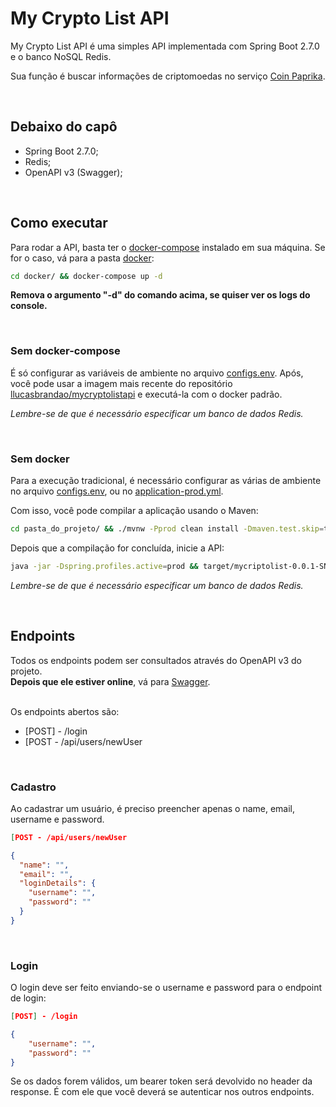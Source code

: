 # My Crypto List API

My Crypto List API é uma simples API implementada com Spring Boot 2.7.0 e o banco NoSQL Redis.

Sua função é buscar informações de criptomoedas no serviço [Coin Paprika](coinpaprica.com).

<br>

## Debaixo do capô

* Spring Boot 2.7.0;
* Redis;
* OpenAPI v3 (Swagger);

<br>

## Como executar

Para rodar a API, basta ter o [docker-compose](https://docs.docker.com/compose/) instalado em sua máquina. Se for o caso, vá para a pasta [docker](./docker): <br>

```bash
cd docker/ && docker-compose up -d
```

__Remova o argumento "-d" do comando acima, se quiser ver os logs do console.__

<br>

### Sem docker-compose

É só configurar as variáveis de ambiente no arquivo [configs.env](./env/configs.env). Após, você pode usar a imagem mais recente do repositório [llucasbrandao/mycryptolistapi](https://hub.docker.com/r/llucasbrandao/mycryptolistapi/tags) e executá-la com o docker padrão.
<br>

_Lembre-se de que é necessário especificar um banco de dados Redis._

<br>

### Sem docker

Para a execução tradicional, é necessário configurar as várias de ambiente no arquivo [configs.env](./env/configs.env), ou no [application-prod.yml](./src/main/resources/application-prod.yml).
<br>

Com isso, você pode compilar a aplicação usando o Maven:

```bash
cd pasta_do_projeto/ && ./mvnw -Pprod clean install -Dmaven.test.skip=true
```
Depois que a compilação for concluída, inicie a API:

```bash
java -jar -Dspring.profiles.active=prod && target/mycriptolist-0.0.1-SNAPSHOT.jar
```
_Lembre-se de que é necessário especificar um banco de dados Redis._

<br>

## Endpoints
Todos os endpoints podem ser consultados através do OpenAPI v3 do projeto. <br> __Depois que ele estiver online__, vá para [Swagger](http://localhost:8080/docs/ui).

<br>
Os endpoints abertos são:

* [POST] - /login
* [POST - /api/users/newUser

<br>

### Cadastro
Ao cadastrar um usuário, é preciso preencher apenas o name, email, username e password.
```json
[POST - /api/users/newUser

{ 
  "name": "",
  "email": "",
  "loginDetails": {
    "username": "",
    "password": ""
  }
}
```
<br>

### Login
O login deve ser feito enviando-se o username e password para o endpoint de login:

```json
[POST] - /login

{
    "username": "",
    "password": ""
}
```

Se os dados forem válidos, um bearer token será devolvido no header da response. É com ele que você deverá se autenticar nos outros endpoints.